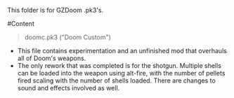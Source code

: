 This folder is for GZDoom .pk3's.

#Content

> doomc.pk3 ("Doom Custom")
- This file contains experimentation and an unfinished mod that overhauls all of Doom's weapons.
- The only rework that was completed is for the shotgun. Multiple shells can be loaded into the weapon using alt-fire, with the number of pellets fired scaling with the number of shells loaded. There are changes to sound and effects involved as well.
 
